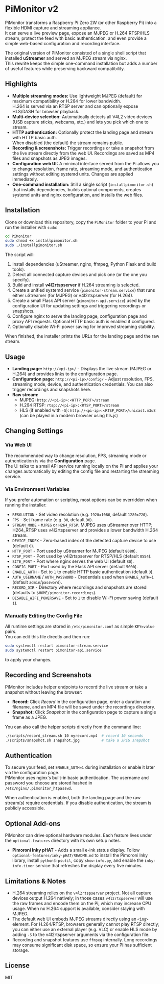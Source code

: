 # PiMonitor v2

PiMonitor transforms a Raspberry Pi Zero 2W (or other Raspberry Pi) into a flexible HDMI capture and streaming appliance.  
It can serve a live preview page, expose an MJPEG or H.264 RTSP/HLS stream, protect the feed with basic authentication, and even provide a simple web-based configuration and recording interface.

The original version of PiMonitor consisted of a single shell script that installed **uStreamer** and served an MJPEG stream via nginx.  
This rewrite keeps the simple one-command installation but adds a number of useful features while preserving backward compatibility.

## Highlights

* **Multiple streaming modes:** Use lightweight MJPEG (default) for maximum compatibility or H.264 for lower bandwidth.  
  H.264 is served via an RTSP server and can optionally expose HLS/DASH for browser playback.
* **Multi-device selection:** Automatically detects all V4L2 video devices (USB capture sticks, webcams, etc.) and lets you pick which one to stream.
* **HTTP authentication:** Optionally protect the landing page and stream with HTTP basic auth.  
  When disabled (the default) the stream remains public.
* **Recording & screenshots:** Trigger recordings or take a snapshot from the live stream directly from the web UI.  Recordings are saved as MP4 files and snapshots as JPEG images.
* **Configuration web UI:** A minimal interface served from the Pi allows you to change resolution, frame rate, streaming mode, and authentication settings without editing systemd units.  Changes are applied immediately.
* **One-command installation:** Still a single script (`installpimonitor.sh`) that installs dependencies, builds optional components, creates systemd units and nginx configuration, and installs the web files.

## Installation

Clone or download this repository, copy the `PiMonitor` folder to your Pi and run the installer with `sudo`:

```bash
cd PiMonitor
sudo chmod +x installpimonitor.sh
sudo ./installpimonitor.sh
```

The script will:

1. Install dependencies (uStreamer, nginx, ffmpeg, Python Flask and build tools).
2. Detect all connected capture devices and pick one (or the one you specify).
3. Build and install **v4l2rtspserver** if H.264 streaming is selected.
4. Create a unified systemd service (`pimonitor-stream.service`) that runs either uStreamer (for MJPEG) or v4l2rtspserver (for H.264).
5. Create a small Flask API server (`pimonitor-api.service`) used by the configuration UI for updating settings and triggering recordings or snapshots.
6. Configure nginx to serve the landing page, configuration page and proxy API requests.  Optional HTTP basic auth is enabled if configured.
7. Optionally disable Wi-Fi power saving for improved streaming stability.

When finished, the installer prints the URLs for the landing page and the raw stream.

## Usage

* **Landing page:** `http://<pi-ip>/` - Displays the live stream (MJPEG or H.264) and provides links to the configuration page.
* **Configuration page:** `http://<pi-ip>/config/` - Adjust resolution, FPS, streaming mode, device, and authentication credentials.  You can also trigger recordings and snapshots here.
* **Raw stream:**
  * MJPEG: `http://<pi-ip>:<HTTP_PORT>/stream`
  * H.264 RTSP: `rtsp://<pi-ip>:<RTSP_PORT>/stream`
  * HLS (if enabled with `-S`): `http://<pi-ip>:<RTSP_PORT>/unicast.m3u8` (can be played in a modern browser using hls.js)

## Changing Settings

### Via Web UI

The recommended way to change resolution, FPS, streaming mode or authentication is via the **Configuration** page.  
The UI talks to a small API service running locally on the Pi and applies your changes automatically by editing the config file and restarting the streaming service.

### Via Environment Variables

If you prefer automation or scripting, most options can be overridden when running the installer:

* `RESOLUTION` - Set video resolution (e.g. `1920x1080`, default `1280x720`).
* `FPS` - Set frame rate (e.g. `30`, default `30`).
* `STREAM_MODE` - `MJPEG` or `H264_RTSP`.  MJPEG uses uStreamer over HTTP; H264_RTSP uses v4l2rtspserver and provides a lower bandwidth H.264 stream.
* `DEVICE_INDEX` - Zero-based index of the detected capture device to use (default `0`).
* `HTTP_PORT` - Port used by uStreamer for MJPEG (default `8080`).
* `RTSP_PORT` - Port used by v4l2rtspserver for RTSP/HLS (default `8554`).
* `SITE_PORT` - Port where nginx serves the web UI (default `80`).
* `CONFIG_PORT` - Port used by the Flask API server (default `5000`).
* `ENABLE_AUTH` - Set to `1` to enable HTTP basic authentication (default `0`).
* `AUTH_USERNAME` / `AUTH_PASSWORD` - Credentials used when `ENABLE_AUTH=1` (default `admin`/`password`).
* `RECORD_DIR` - Directory where recordings and snapshots are stored (defaults to `$HOME/pimonitor-recordings`).
* `DISABLE_WIFI_POWERSAVE` - Set to `1` to disable Wi-Fi power saving (default `1`).

### Manually Editing the Config File

All runtime settings are stored in `/etc/pimonitor.conf` as simple `KEY=value` pairs.  
You can edit this file directly and then run:

```bash
sudo systemctl restart pimonitor-stream.service
sudo systemctl restart pimonitor-api.service
```

to apply your changes.

## Recording and Screenshots

PiMonitor includes helper endpoints to record the live stream or take a snapshot without leaving the browser:

* **Record:** Click *Record* in the configuration page, enter a duration and filename, and an MP4 file will be saved under the recordings directory.
* **Snapshot:** Click *Snapshot* in the configuration page to capture a single frame as a JPEG.

You can also call the helper scripts directly from the command line:

```bash
./scripts/record_stream.sh 10 myrecord.mp4  # record 10 seconds
./scripts/snapshot.sh snapshot.jpg          # take a JPEG snapshot
```

## Authentication

To secure your feed, set `ENABLE_AUTH=1` during installation or enable it later via the configuration page.  
PiMonitor uses nginx's built-in basic authentication.  The username and password you choose are stored hashed in `/etc/nginx/.pimonitor_htpasswd`.

When authentication is enabled, both the landing page and the raw stream(s) require credentials.  If you disable authentication, the stream is publicly accessible.

## Optional Add-ons

PiMonitor can drive optional hardware modules. Each feature lives under the `optional-features` directory with its own setup notes.

- **Pimoroni Inky pHAT** - Adds a small e-ink status display. Follow `optional-features/inky-pHAT/README.md` to install the Pimoroni Inky library, install `python3-psutil`, copy `show-info.py`, and enable the `inky-info.timer` service that refreshes the display every five minutes.

## Limitations & Notes

* H.264 streaming relies on the [`v4l2rtspserver`](https://github.com/mpromonet/v4l2rtspserver) project.  Not all capture devices output H.264 natively; in those cases `v4l2rtspserver` will use the raw frames and encode them on the Pi, which may increase CPU usage.  When no H.264 support is available, consider staying with MJPEG.
* The default web UI embeds MJPEG streams directly using an `<img>` element.  For H.264/RTSP, browsers generally cannot play RTSP directly; you can either use an external player (e.g. VLC) or enable HLS mode by adding `-S` to the v4l2rtspserver arguments via the configuration file.
* Recording and snapshot features use `ffmpeg` internally.  Long recordings may consume significant disk space, so ensure your Pi has sufficient storage.

## License

MIT

